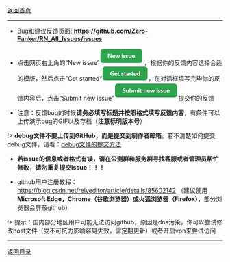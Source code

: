 [返回首页](/index.md)

***

* Bug和建议反馈页面:
**https://github.com/Zero-Fanker/RN_All_Issues/issues**

- 点击网页右上角的“New issue”![](/img/New-issue.png)，根据你的反馈内容选择合适的模版，然后点击”Get started“![](/img/Get-started.png)，在对话框填写完毕你的反馈内容后，点击“Submit new issue”![](/img/Submit-new-issue.png)提交你的反馈

- 注意：反馈bug的时候**请务必填写标题并按照格式填写反馈内容**，有条件可以上传演示bug的GIF以及存档（**注意标明版本号**）

!> **debug文件不要上传到GitHub，而是提交到制作者邮箱**。若不清楚如何提交debug文件，请看：[debug文件的提交方法](debug文件的处理方法.md)

- **若issue的信息或者格式有误，请在公测群和服务群寻找客服或者管理员帮忙修改**，**请勿重复提交issue！！！**

- github用户注册教程：https://blog.csdn.net/relyeditor/article/details/85602142
（建议使用**Microsoft Edge，Chrome（谷歌浏览器）或火狐浏览器（Firefox）**，部分浏览器会屏蔽github）

!> 提示：国内部分地区用户可能无法访问github，原因是dns污染，你可以尝试修改host文件（受不可抗力影响容易失效，需定期更新）或者开启vpn来尝试访问


***

[返回目录](/QuestionNAnswer/index.md)
